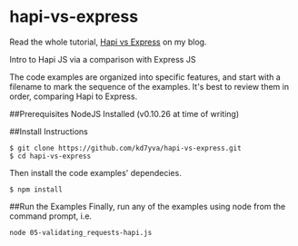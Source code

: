 hapi-vs-express
===============

Read the whole tutorial, [Hapi vs Express](http://megagalactic.io/hapi-vs-express/) on my blog.

Intro to Hapi JS via a comparison with Express JS

The code examples are organized into specific features, and start with a filename to mark the sequence of the examples.  It's best to review them in order, comparing Hapi to Express. 

##Prerequisites
NodeJS Installed (v0.10.26 at time of writing)

##Install Instructions
```
$ git clone https://github.com/kd7yva/hapi-vs-express.git
$ cd hapi-vs-express
```
Then install the code examples' dependecies.
```
$ npm install
```

##Run the Examples
Finally, run any of the examples using node from the command prompt, i.e.
```
node 05-validating_requests-hapi.js
```



